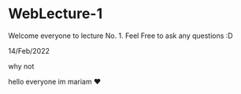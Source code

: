 # WebLecture-1
Welcome everyone to lecture No. 1. Feel Free to ask any questions :D

14/Feb/2022

 why not


hello everyone 
im mariam ❤
